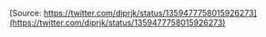 [Source: https://twitter.com/diprjk/status/1359477758015926273](https://twitter.com/diprjk/status/1359477758015926273)